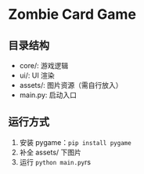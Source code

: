 # Zombie Card Game

## 目录结构

- core/: 游戏逻辑
- ui/: UI 渲染
- assets/: 图片资源（需自行放入）
- main.py: 启动入口

## 运行方式

1. 安装 pygame：`pip install pygame`
2. 补全 assets/ 下图片
3. 运行 `python main.py`rs